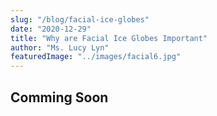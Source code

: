 ```yaml
---
slug: "/blog/facial-ice-globes"
date: "2020-12-29"
title: "Why are Facial Ice Globes Important"
author: "Ms. Lucy Lyn"
featuredImage: "../images/facial6.jpg"
---
```


## Comming Soon
